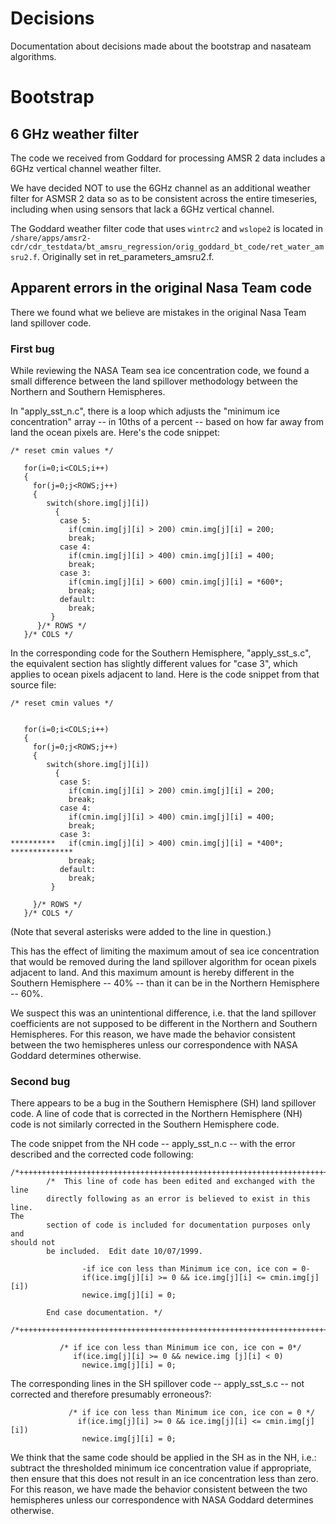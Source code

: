 # Decisions

Documentation about decisions made about the bootstrap and nasateam algorithms.

# Bootstrap

## 6 GHz weather filter

The code we received from Goddard for processing AMSR 2 data includes a 6GHz
vertical channel weather filter.

We have decided NOT to use the 6GHz channel as an additional weather filter for
ASMSR 2 data so as to be consistent across the entire timeseries, including when
using sensors that lack a 6GHz vertical channel.

The Goddard weather filter code that uses `wintrc2` and `wslope2` is located in
`/share/apps/amsr2-cdr/cdr_testdata/bt_amsru_regression/orig_goddard_bt_code/ret_water_amsru2.f`. Originally
set in ret_parameters_amsru2.f.


## Apparent errors in the original Nasa Team code

There we found what we believe are mistakes in the original Nasa Team land
spillover code.

### First bug

While reviewing the NASA Team sea ice concentration code, we found a small
difference between the land spillover methodology between the Northern and
Southern Hemispheres.

In "apply_sst_n.c", there is a loop which adjusts the "minimum ice
concentration" array -- in 10ths of a percent -- based on how far away
from land the ocean pixels are.  Here's the code snippet:

```
/* reset cmin values */

   for(i=0;i<COLS;i++)
   {
     for(j=0;j<ROWS;j++)
     {
        switch(shore.img[j][i])
          {
           case 5:
             if(cmin.img[j][i] > 200) cmin.img[j][i] = 200;
             break;
           case 4:
             if(cmin.img[j][i] > 400) cmin.img[j][i] = 400;
             break;
           case 3:
             if(cmin.img[j][i] > 600) cmin.img[j][i] = *600*;
             break;
           default:
             break;
         }
      }/* ROWS */
   }/* COLS */
```

In the corresponding code for the Southern Hemisphere, "apply_sst_s.c", the
equivalent section has slightly different values for "case 3", which
applies to ocean pixels adjacent to land.  Here is the code snippet from
that source file:

```
/* reset cmin values */


   for(i=0;i<COLS;i++)
   {
     for(j=0;j<ROWS;j++)
     {
        switch(shore.img[j][i])
          {
           case 5:
             if(cmin.img[j][i] > 200) cmin.img[j][i] = 200;
             break;
           case 4:
             if(cmin.img[j][i] > 400) cmin.img[j][i] = 400;
             break;
           case 3:
**********   if(cmin.img[j][i] > 400) cmin.img[j][i] = *400*; **************
             break;
           default:
             break;
         }

     }/* ROWS */
   }/* COLS */
```


(Note that several asterisks were added to the line in question.)

This has the effect of limiting the maximum amout of sea ice concentration
that would be removed during the land spillover algorithm for ocean pixels
adjacent to land.  And this maximum amount is hereby different in the
Southern Hemisphere -- 40% -- than it can be in the Northern Hemisphere --
60%.

We suspect this was an unintentional difference, i.e. that the land spillover
coefficients are not supposed to be different in the Northern and Southern
Hemispheres. For this reason, we have made the behavior consistent between the
two hemispheres unless our correspondence with NASA Goddard determines otherwise.

### Second bug

There appears to be a bug in the Southern Hemisphere (SH) land spillover
code.  A line of code that is corrected in the Northern Hemisphere (NH)
code is not similarly corrected in the Southern Hemisphere code.

The code snippet from the NH code -- apply_sst_n.c -- with the error
described and the corrected code following:


```
/*++++++++++++++++++++++++++++++++++++++++++++++++++++++++++++++++++++++++*/
        /*  This line of code has been edited and exchanged with the line
        directly following as an error is believed to exist in this line.
The
        section of code is included for documentation purposes only and
should not
        be included.  Edit date 10/07/1999.

                -if ice con less than Minimum ice con, ice con = 0-
                if(ice.img[j][i] >= 0 && ice.img[j][i] <= cmin.img[j][i])
                newice.img[j][i] = 0;

        End case documentation. */

/*++++++++++++++++++++++++++++++++++++++++++++++++++++++++++++++++++++++++*/

           /* if ice con less than Minimum ice con, ice con = 0*/
              if(ice.img[j][i] >= 0 && newice.img [j][i] < 0)
                newice.img[j][i] = 0;
```


The corresponding lines in the SH spillover code -- apply_sst_s.c -- not
corrected and therefore presumably erroneous?:

```
             /* if ice con less than Minimum ice con, ice con = 0 */
               if(ice.img[j][i] >= 0 && ice.img[j][i] <= cmin.img[j][i])
                newice.img[j][i] = 0;
```


We think that the same code should be applied in the SH as in the NH, i.e.:
subtract the thresholded minimum ice concentration value if appropriate, then
ensure that this does not result in an ice concentration less than zero. For
this reason, we have made the behavior consistent between the two hemispheres
unless our correspondence with NASA Goddard determines otherwise.
